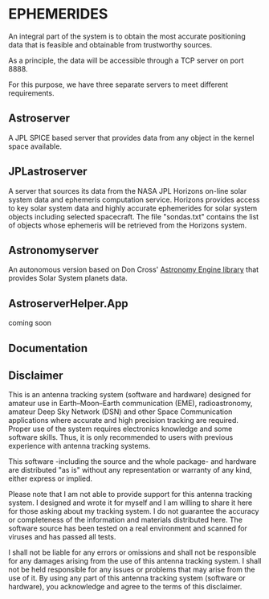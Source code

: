 # EPHEMERIDES
An integral part of the system is to obtain the most accurate positioning data that is feasible and obtainable from trustworthy sources.

As a principle, the data will be accessible through a TCP server on port 8888.

For this purpose, we have three separate servers to meet different requirements.

## Astroserver

A JPL SPICE based server that provides data from any object in the kernel space available.

## JPLastroserver

A server that sources its data from the NASA JPL Horizons on-line solar system data and ephemeris computation service. Horizons provides access to key solar system data and highly accurate ephemerides for solar system objects including selected spacecraft. The file "sondas.txt" contains the list of objects whose ephemeris will be retrieved from the Horizons system.
## Astronomyserver
An autonomous version based on Don Cross' [Astronomy Engine library](https://github.com/cosinekitty/astronomy) that provides Solar System planets data.

## AstroserverHelper.App
coming soon

## Documentation

## Disclaimer
This is an antenna tracking system (software and hardware) designed for amateur use in Earth–Moon–Earth communication (EME), radioastronomy, amateur Deep Sky Network (DSN) and other Space Communication applications where accurate and high precision tracking are required. 
Proper use of the system requires electronics knowledge and some software skills. Thus, it is only recommended to users with previous experience with antenna tracking systems.

This software -including the source and the whole package- and hardware are distributed "as is" without any representation or warranty of any kind, either express or implied. 

Please note that I am not able to provide support for this antenna tracking system. I designed and wrote it for myself and I am willing to share it here for those asking about my tracking system. I do not guarantee the accuracy or completeness of the information and materials distributed here. The software source has been tested on a real environment and scanned for viruses and has passed all tests.

I shall not be liable for any errors or omissions and shall not be responsible for any damages arising from the use of this antenna tracking system. I shall not be held responsible for any issues or problems that may arise from the use of it. 
By using any part of this antenna tracking system (software or hardware), you acknowledge and agree to the terms of this disclaimer.
